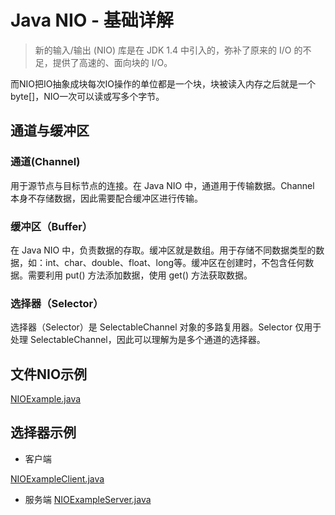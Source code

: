 # Java NIO - 基础详解

> 新的输入/输出 (NIO) 库是在 JDK 1.4 中引入的，弥补了原来的 I/O 的不足，提供了高速的、面向块的 I/O。

而NIO把IO抽象成块每次IO操作的单位都是一个块，块被读入内存之后就是一个byte[]，NIO一次可以读或写多个字节。

## 通道与缓冲区

### 通道(Channel)

用于源节点与目标节点的连接。在 Java NIO 中，通道用于传输数据。Channel 本身不存储数据，因此需要配合缓冲区进行传输。

### 缓冲区（Buffer）

在 Java NIO 中，负责数据的存取。缓冲区就是数组。用于存储不同数据类型的数据，如：int、char、double、float、long等。缓冲区在创建时，不包含任何数据。需要利用 put() 方法添加数据，使用 get() 方法获取数据。

### 选择器（Selector）

选择器（Selector）是 SelectableChannel 对象的多路复用器。Selector 仅用于处理 SelectableChannel，因此可以理解为是多个通道的选择器。

## 文件NIO示例

[NIOExample.java](NIOExample.java)


## 选择器示例

- 客户端

[NIOExampleClient.java](NIOExampleClient.java)

- 服务端
[NIOExampleServer.java](NIOExampleServer.java)

